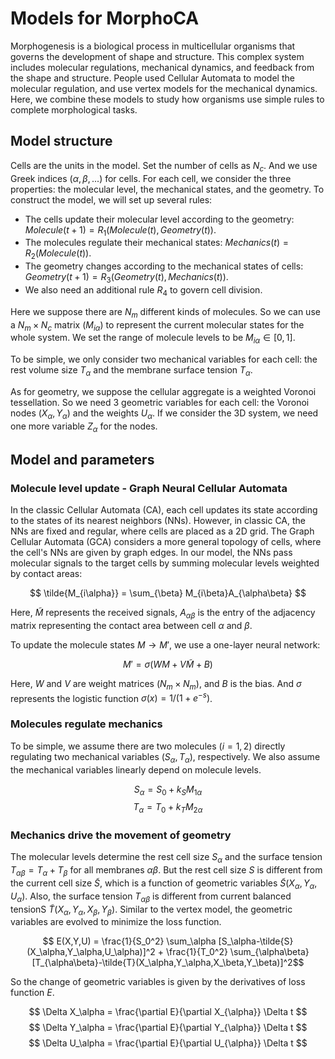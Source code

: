 # Models for MorphoCA

Morphogenesis is a biological process in multicellular organisms that governs the development of shape and structure. 
This complex system includes molecular regulations, mechanical dynamics, and feedback from the shape and structure. 
People used Cellular Automata to model the molecular regulation, and use vertex models for the mechanical dynamics.
Here, we combine these models to study how organisms use simple rules to complete morphological tasks.

## Model structure

Cells are the units in the model. Set the number of cells as $N_c$. And we use Greek indices ($\alpha, \beta, ...$) for cells.
For each cell, we consider the three properties: the molecular level, the mechanical states, and the geometry.
To construct the model, we will set up several rules:
- The cells update their molecular level according to the geometry: $Molecule(t+1) = R_1(Molecule(t), Geometry(t))$.
- The molecules regulate their mechanical states: $Mechanics(t) = R_2(Molecule(t))$.
- The geometry changes according to the mechanical states of cells: $Geometry(t+1) = R_3(Geometry(t), Mechanics(t))$.
- We also need an additional rule $R_4$ to govern cell division.

Here we suppose there are $N_m$ different kinds of molecules. So we can use a $N_m \times N_c$ matrix $(M_{i\alpha})$ to represent the current molecular states for the whole system. We set the range of molecule levels to be $M_{i\alpha}\in[0,1]$.

To be simple, we only consider two mechanical variables for each cell: the rest volume size $T_{\alpha}$ and the membrane surface tension $T_{\alpha}$.

As for geometry, we suppose the cellular aggregate is a weighted Voronoi tessellation. So we need 3 geometric variables for each cell: the Voronoi nodes $(X_{\alpha},Y_{\alpha})$ and the weights $U_{\alpha}$. If we consider the 3D system, we need one more variable $Z_{\alpha}$ for the nodes.

## Model and parameters

### Molecule level update - Graph Neural Cellular Automata

In the classic Cellular Automata (CA), each cell updates its state according to the states of its nearest neighbors (NNs). However, in classic CA, the NNs are fixed and regular, where cells are placed as a 2D grid. The Graph Cellular Automata (GCA) considers a more general topology of cells, where the cell's NNs are given by graph edges.
In our model, the NNs pass molecular signals to the target cells by summing molecular levels weighted by contact areas:

$$ \tilde{M_{i\alpha}} = \sum_{\beta} M_{i\beta}A_{\alpha\beta} $$

Here, $\tilde{M}$ represents the received signals, $A_{\alpha\beta}$ is the entry of the adjacency matrix representing the contact area between cell $\alpha$ and $\beta$.

To update the molecule states $M \rightarrow M'$, we use a one-layer neural network:

$$ M'=\sigma(W M + V \tilde{M} + B ) $$

Here, $W$ and $V$ are weight matrices ($N_m\times N_m$), and $B$ is the bias. And $\sigma$ represents the logistic function $\sigma(x)=1/(1+e^{-s})$.

### Molecules regulate mechanics

To be simple, we assume there are two molecules ($i=1,2$) directly regulating two mechanical variables ($S_\alpha,T_\alpha$), respectively. We also assume the mechanical variables linearly depend on molecule levels.

$$ S_\alpha = S_0+k_S M_{1\alpha} $$
$$ T_\alpha = T_0+k_T M_{2\alpha} $$

### Mechanics drive the movement of geometry

The molecular levels determine the rest cell size $S_\alpha$ and the surface tension $T_{\alpha\beta}=T_\alpha+T_\beta$ for all membranes $\alpha\beta$.
But the rest cell size $S$ is different from the current cell size $\tilde{S}$, which is a function of geometric variables $\tilde{S}(X_\alpha,Y_\alpha,U_\alpha)$.
Also, the surface tension $T_{\alpha\beta}$ is different from current balanced tensionS $\tilde{T}(X_\alpha,Y_\alpha,X_\beta,Y_\beta)$.
Similar to the vertex model, the geometric variables are evolved to minimize the loss function.

$$ E(X,Y,U) = \frac{1}{S_0^2} \sum_\alpha [S_\alpha-\tilde{S}(X_\alpha,Y_\alpha,U_\alpha)]^2 + \frac{1}{T_0^2} \sum_{\alpha\beta} [T_{\alpha\beta}-\tilde{T}(X_\alpha,Y_\alpha,X_\beta,Y_\beta)]^2$$

So the change of geometric variables is given by the derivatives of loss function $E$.

$$ \Delta X_\alpha = \frac{\partial E}{\partial X_{\alpha}} \Delta t $$
$$ \Delta Y_\alpha = \frac{\partial E}{\partial Y_{\alpha}} \Delta t $$
$$ \Delta U_\alpha = \frac{\partial E}{\partial U_{\alpha}} \Delta t $$
